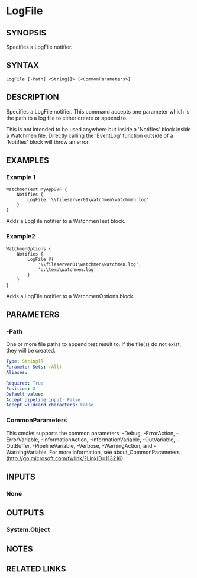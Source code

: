 ﻿---
external help file: Watchmen-help.xml
online version: https://github.com/devblackops/watchmen/blob/master/docs/functions/Help-LogFile.md
schema: 2.0.0
---

# LogFile
## SYNOPSIS
Specifies a LogFile notifier.
## SYNTAX

```
LogFile [-Path] <String[]> [<CommonParameters>]
```

## DESCRIPTION
Specifies a LogFile notifier. This command accepts one parameter which is the path to a log file to either create or append to.

This is not intended to be used anywhere but inside a 'Notifies' block inside a Watchmen file. Directly calling the 'EventLog' function outside of a
'Notifies' block will throw an error.

## EXAMPLES

### Example 1
```
WatchmenTest MyAppOVF {
    Notifies {
        LogFile '\\fileserver01\watchmen\watchmen.log'
    }
}
```

Adds a LogFile notifier to a WatchmenTest block.

### Example2
```
WatchmenOptions {
    Notifies {
        LogFile @{
            '\\fileserver01\watchmen\watchmen.log',
            'c:\temp\watchmen.log'
        }
    }
}
```

Adds a LogFile notifier to a WatchmenOptions block.

## PARAMETERS

### -Path
One or more file paths to append test result to. If the file(s) do not exist, they will be created.

```yaml
Type: String[]
Parameter Sets: (All)
Aliases: 

Required: True
Position: 0
Default value: 
Accept pipeline input: False
Accept wildcard characters: False
```

### CommonParameters
This cmdlet supports the common parameters: -Debug, -ErrorAction, -ErrorVariable, -InformationAction, -InformationVariable, -OutVariable, -OutBuffer, -PipelineVariable, -Verbose, -WarningAction, and -WarningVariable. For more information, see about_CommonParameters (http://go.microsoft.com/fwlink/?LinkID=113216).
## INPUTS

### None

## OUTPUTS

### System.Object

## NOTES

## RELATED LINKS

